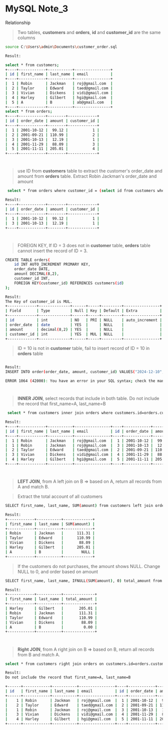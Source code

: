 # MySQL Note_3
Relationship

> Two tables, **customers** and **orders**, **id**  and **customer_id** are the same columns
```bash 
source C:\Users\admin\Documents\customer_order.sql
```

```bash
Result:

select * from customers;
+----+------------+-----------+----------------+
| id | first_name | last_name | email          |
+----+------------+-----------+----------------+
|  1 | Robin      | Jackman   | roj@gmail.com  |
|  2 | Taylor     | Edward    | taed@gmail.com |
|  3 | Vivian     | Dickens   | vidi@gmail.com |
|  4 | Harley     | Gilbert   | hgi@gmail.com  |
|  5 | A          | B         | ab@gmail.com   |
+----+------------+-----------+----------------+
select * from orders;
+----+------------+--------+-------------+
| id | order_date | amount | customer_id |
+----+------------+--------+-------------+
|  1 | 2001-10-12 |  99.12 |           1 |
|  2 | 2001-09-21 | 110.99 |           2 |
|  3 | 2001-10-13 |  12.19 |           1 |
|  4 | 2001-11-29 |  88.09 |           3 |
|  5 | 2001-11-11 | 205.01 |           4 |
+----+------------+--------+-------------+
```

#

> use ID from **customers** table to extract the customer's order_date and amount from **orders** table.
> Extract Robin Jackman's order_date and amount
```bash 
 select * from orders where customer_id = (select id from customers where first_name="Robin" and last_name="Jackman");
```

```bash
Result:
+----+------------+--------+-------------+
| id | order_date | amount | customer_id |
+----+------------+--------+-------------+
|  1 | 2001-10-12 |  99.12 |           1 |
|  3 | 2001-10-13 |  12.19 |           1 |
+----+------------+--------+-------------+
```

#

> FOREIGN KEY, If ID = 3 does not in **customer** table, **orders** table cannot insert the record of ID = 3.
```bash 
CREATE TABLE orders(
    id INT AUTO_INCREMENT PRIMARY KEY,
    order_date DATE,
    amount DECIMAL(8,2),
    customer_id INT,
    FOREIGN KEY(customer_id) REFERENCES customers(id)
);
```

```bash
Result:
The Key of customer_id is MUL.
+-------------+--------------+------+-----+---------+----------------+
| Field       | Type         | Null | Key | Default | Extra          |
+-------------+--------------+------+-----+---------+----------------+
| id          | int          | NO   | PRI | NULL    | auto_increment |
| order_date  | date         | YES  |     | NULL    |                |
| amount      | decimal(8,2) | YES  |     | NULL    |                |
| customer_id | int          | YES  | MUL | NULL    |                |
+-------------+--------------+------+-----+---------+----------------+
```

> ID = 10 is not in **customer** table, fail to insert record of ID = 10 in **orders** table
```bash 

Result:
INSERT INTO order(order_date, amount, customer_id) VALUES("2024-12-10", 327, 10);

ERROR 1064 (42000): You have an error in your SQL syntax; check the manual that corresponds to your MySQL server version for the right syntax to use near 'order(order_date, amount, customer_id) VALUES("2024-12-10", 327, 10)' at line 1
```

#

> **INNER JOIN**, select records that include in both table. Do not include the record that first_name=A, last_name=B
```bash 
 select * from customers inner join orders where customers.id=orders.customer_id;
```

```bash
Result:
+----+------------+-----------+----------------+----+------------+--------+-------------+
| id | first_name | last_name | email          | id | order_date | amount | customer_id |
+----+------------+-----------+----------------+----+------------+--------+-------------+
|  1 | Robin      | Jackman   | roj@gmail.com  |  1 | 2001-10-12 |  99.12 |           1 |
|  1 | Robin      | Jackman   | roj@gmail.com  |  3 | 2001-10-13 |  12.19 |           1 |
|  2 | Taylor     | Edward    | taed@gmail.com |  2 | 2001-09-21 | 110.99 |           2 |
|  3 | Vivian     | Dickens   | vidi@gmail.com |  4 | 2001-11-29 |  88.09 |           3 |
|  4 | Harley     | Gilbert   | hgi@gmail.com  |  5 | 2001-11-11 | 205.01 |           4 |
+----+------------+-----------+----------------+----+------------+--------+-------------+
```

#
> **LEFT JOIN**, from A left join on B => based on A, return all records from A and match B.

> Extract the total account of all customers
```bash 
SELECT first_name, last_name, SUM(amount) from customers left join orders on customers.id=orders.customer_id group by customers.id;
```

```bash
Result:
+------------+-----------+-------------+
| first_name | last_name | SUM(amount) |
+------------+-----------+-------------+
| Robin      | Jackman   |      111.31 |
| Taylor     | Edward    |      110.99 |
| Vivian     | Dickens   |       88.09 |
| Harley     | Gilbert   |      205.01 |
| A          | B         |        NULL |
+------------+-----------+-------------+
```

> If the customers do not purchases, the amount shows NULL. Change NULL to 0, and order based on amount
```bash 
SELECT first_name, last_name, IFNULL(SUM(amount), 0) total_amount from customers left join orders on customers.id=orders.customer_id group by customers.id order by total_amount desc;
```

```bash
Result:
+------------+-----------+--------------+
| first_name | last_name | total_amount |
+------------+-----------+--------------+
| Harley     | Gilbert   |       205.01 |
| Robin      | Jackman   |       111.31 |
| Taylor     | Edward    |       110.99 |
| Vivian     | Dickens   |        88.09 |
| A          | B         |         0.00 |
+------------+-----------+--------------+
```

#
> **Right JOIN**, from A right join on B => based on B, return all records from B and match A. 
```bash 
select * from customers right join orders on customers.id=orders.customer_id
```

```bash
Result:
Do not include the record that first_name=A, last_name=B

+------+------------+-----------+----------------+----+------------+--------+-------------+
| id   | first_name | last_name | email          | id | order_date | amount | customer_id |
+------+------------+-----------+----------------+----+------------+--------+-------------+
|    1 | Robin      | Jackman   | roj@gmail.com  |  1 | 2001-10-12 |  99.12 |           1 |
|    2 | Taylor     | Edward    | taed@gmail.com |  2 | 2001-09-21 | 110.99 |           2 |
|    1 | Robin      | Jackman   | roj@gmail.com  |  3 | 2001-10-13 |  12.19 |           1 |
|    3 | Vivian     | Dickens   | vidi@gmail.com |  4 | 2001-11-29 |  88.09 |           3 |
|    4 | Harley     | Gilbert   | hgi@gmail.com  |  5 | 2001-11-11 | 205.01 |           4 |
+------+------------+-----------+----------------+----+------------+--------+-------------+
```

